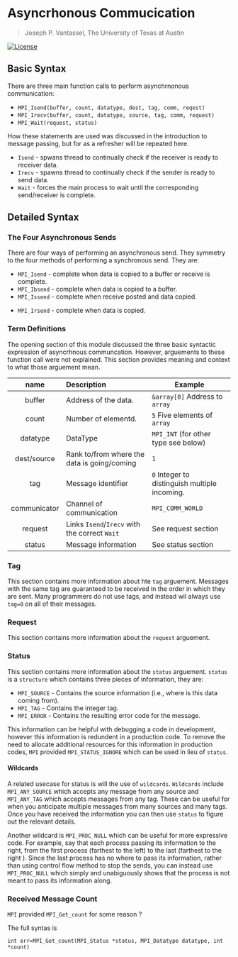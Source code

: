 # Asyncrhonous Commucication

> Joseph P. Vantassel, The University of Texas at Austin

[![License](https://img.shields.io/badge/license-CC--By--SA--4.0-brightgreen.svg)](https://github.com/jpvantassel/parallel-course/blob/master/LICENSE.md)

## Basic Syntax

There are three main function calls to perform asynchrnonous communication:

- `MPI_Isend(buffer, count, datatype, dest, tag, comm, reqest)`
- `MPI_Irecv(buffer, count, datatype, source, tag, comm, request)`
- `MPI_Wait(request, status)`

How these statements are used was discussed in the introduction to message
passing, but for as a refresher will be repeated here.

- `Isend` - spwans thread to continually check if the receiver is ready to receiver data.
- `Irecv` - spawns thread to continually check if the sender is ready to
send data.
- `Wait` - forces the main process to wait until the corresponding send/receiver
is complete.

## Detailed Syntax

### The Four Asynchronous Sends

There are four ways of performing an asynchronous send. They symmetry to the
four methods of performing a synchronous send. They are:

- `MPI_Isend` - complete when data is copied to a buffer or receive is complete.
- `MPI_Ibsend` - complete when data is copied to a buffer.
- `MPI_Issend` - complete when receive posted and data copied.
<!-- What does this mean exactly? -->
- `MPI_Irsend` - complete when data is copied.

<!-- So is the only difference between Bsend and Ibsend, that Ibsend spawns a
thread to cover the transfer of the data to the buffer?  -->

### Term Definitions

The opening section of this module discussed the three basic syntactic
expression of asyncrhnous communcation. However, arguements to these function
call were not explained. This section provides meaning and context to what those
arguement mean.

| name   | Description | Example |
|:------:|:------------|---------|
| buffer | Address of the data. | `&array[0]` Address to `array`|
| count  | Number of elementd.  | `5` Five elements of  `array` |
| datatype | DataType | `MPI_INT` (for other type see below) |
| dest/source | Rank to/from where the data is going/coming | `1` |
| tag | Message identifier | `0` Integer to distinguish multiple incoming. |
| communicator | Channel of communication | `MPI_COMM_WORLD` |
| request | Links `Isend`/`Irecv` with the correct `Wait` | See request section |
| status | Message information | See status section |

### Tag

This section contains more information about hte `tag` arguement. Messages
with the same tag are guaranteed to be received in the order in which they are
sent. Many programmers do not use tags, and instead wil always use `tag=0` on
all of their messages.

### Request

This section contains more information about the `request` arguement.

### Status

This section contains more information about the `status` arguement. `status`
is a `structure` which contains three pieces of information, they are:

- `MPI_SOURCE` - Contains the source information (i.e., where is this data
coming from).
- `MPI_TAG` - Contains the integer tag.
- `MPI_ERROR` - Contains the resulting error code for the message.

This information can be helpful with debugging a code in development, however
this information is redundent in a production code. To remove the need to
allocate additional resources for this information in production codes, `MPI`
provided `MPI_STATUS_IGNORE` which can be used in lieu of `status`.

#### Wildcards

A related usecase for status is will the use of `wildcards`. `Wildcards` include
`MPI_ANY_SOURCE` which accepts any message from any source and `MPI_ANY_TAG`
which accepts messages from any tag. These can be useful for when you
anticipate multiple messages from many sources and many tags. Once you have
received the information you can then use `status` to figure out the relevant
details.

Another wildcard is `MPI_PROC_NULL` which can be useful for more expressive
code. For example, say that each process passing its information to the right,
from the first process (farthest to the left) to the last (farthest to the right
). Since the last process has no where to pass its information, rather than
using control flow method to stop the sends, you can instead use `MPI_PROC_NULL`
which simply and unabiguously shows that the process is not meant to pass its
information along.

### Received Message Count

`MPI` provided `MPI_Get_count` for some reason ?

<!-- What is MPI_Get_count used for? -->

The full syntas is

`int err=MPI_Get_count(MPI_Status *status, MPI_Datatype datatype, int *count)`


